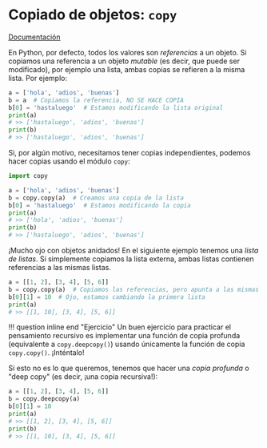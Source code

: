 # Copiado de objetos: `copy`

[Documentación](https://docs.python.org/3/library/copy.html)

En Python, por defecto, todos los valores son *referencias* a un objeto. Si copiamos una referencia a un objeto *mutable* (es decir, que puede ser modificado), por ejemplo una lista, ambas copias se refieren a la misma lista. Por ejemplo:
```python
a = ['hola', 'adios', 'buenas']
b = a  # Copiamos la referencia, NO SE HACE COPIA
b[0] = 'hastaluego'  # Estamos modificando la lista original
print(a)
# >> ['hastaluego', 'adios', 'buenas']
print(b)
# >> ['hastaluego', 'adios', 'buenas']
```

Si, por algún motivo, necesitamos tener copias independientes, podemos hacer copias usando el módulo `copy`:
```python
import copy

a = ['hola', 'adios', 'buenas']
b = copy.copy(a)  # Creamos una copia de la lista
b[0] = 'hastaluego'  # Estamos modificando la copia
print(a)
# >> ['hola', 'adios', 'buenas']
print(b)
# >> ['hastaluego', 'adios', 'buenas']
```

¡Mucho ojo con objetos anidados! En el siguiente ejemplo tenemos una *lista de listas*. Si simplemente copiamos la lista externa, ambas listas contienen referencias a las mismas listas.
```python
a = [[1, 2], [3, 4], [5, 6]]
b = copy.copy(a)  # Copiamos las referencias, pero apunta a las mismas listas
b[0][1] = 10  # Ojo, estamos cambiando la primera lista
print(a)
# >> [[1, 10], [3, 4], [5, 6]]
```

!!! question inline end "Ejercicio"
    Un buen ejercicio para practicar el pensamiento recursivo es implementar una función de copia profunda (equivalente a `copy.deepcopy()`) usando únicamente la función de copia `copy.copy()`. ¡Inténtalo!

Si esto no es lo que queremos, tenemos que hacer una *copia profunda* o "deep copy" (es decir, ¡una copia recursiva!):
```python
a = [[1, 2], [3, 4], [5, 6]]
b = copy.deepcopy(a)
b[0][1] = 10
print(a)
# >> [[1, 2], [3, 4], [5, 6]]
print(b)
# >> [[1, 10], [3, 4], [5, 6]]
```

